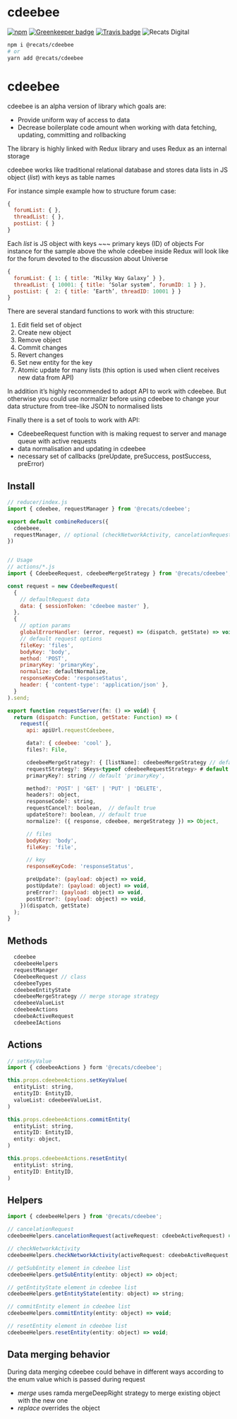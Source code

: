 # cdeebee

[![npm](https://img.shields.io/npm/v/@recats/cdeebee.svg)](https://www.npmjs.com/package/@recats/cdeebee)
[![Greenkeeper badge](https://badges.greenkeeper.io/recats/cdeebee.svg)](https://greenkeeper.io/)
[![Travis badge](https://travis-ci.com/recats/cdeebee.svg?branch=master)](https://travis-ci.com/recats/cdeebee)
![Recats Digital](https://img.shields.io/badge/recats-digital-1abc9c.svg?style=flat)

```sh
npm i @recats/cdeebee
# or
yarn add @recats/cdeebee
```
# cdeebee
cdeebee is an alpha version of library which goals are:
- Provide uniform way of access to data
- Decrease boilerplate code amount when working with data fetching, updating, committing and rollbacking

The library is highly linked with Redux library and uses Redux as an internal storage

cdeebee works like traditional relational database and stores data lists in JS object (*list*) with keys as table names

For instance simple example how to structure forum case:
```js
{
  forumList: { },
  threadList: { },
  postList: { }
}
```

Each *list* is JS object with keys ~~~ primary keys (ID) of objects
For instance for the sample above the whole cdeebee inside Redux will look like for the forum devoted to the discussion about Universe
```js
{
  forumList: { 1: { title: ‘Milky Way Galaxy’ } },
  threadList: { 10001: { title: ‘Solar system’, forumID: 1 } },
  postList: {  2: { title: ‘Earth’, threadID: 10001 } }
}

```

There are several standard functions to work with this structure:
1. Edit field set of object
2. Create new object
3. Remove object
4. Commit changes
5. Revert changes
6. Set new entity for the key
7. Atomic update for many lists (this option is used when client receives new data from API)

In addition it’s highly recommended to adopt API to work with cdeebee. But otherwise you could use normalizr before using cdeebee to change your data structure from tree-like JSON to normalised lists

Finally there is a set of tools to work with API:
- CdeebeeRequest function with is making request to server and manage queue with active requests
- data normalisation and updating in cdeebee
- necessary set of callbacks (preUpdate, preSuccess, postSuccess, preError)

## Install
```js
// reducer/index.js
import { cdeebee, requestManager } from '@recats/cdeebee';

export default combineReducers({
  cdeebeee,
  requestManager, // optional (checkNetworkActivity, cancelationRequest)
})


// Usage
// actions/*.js
import { CdeebeeRequest, cdeebeeMergeStrategy } from '@recats/cdeebee';

const request = new CdeebeeRequest(
  {
    // defaultRequest data
    data: { sessionToken: 'cdeebee master' },
  },
  {
    // option params
    globalErrorHandler: (error, request) => (dispatch, getState) => void,
    // default request options
    fileKey: 'files',
    bodyKey: 'body',
    method: 'POST',
    primaryKey: 'primaryKey',
    normalize: defaultNormalize,
    responseKeyCode: 'responseStatus',
    header: { 'content-type': 'application/json' },
  }
).send;

export function requestServer(fn: () => void) {
  return (dispatch: Function, getState: Function) => (
    request({
      api: apiUrl.requestCdeebeee,

      data?: { cdeebee: 'cool' },
      files?: File,

      cdeebeeMergeStrategy?: { [listName]: cdeebeeMergeStrategy // default cdeebeeMergeStrategy.merge },
      requestStrategy?: $Keys<typeof cdeebeeRequestStrategy> # default undefined,
      primaryKey?: string // default 'primaryKey',

      method?: 'POST' | 'GET' | 'PUT' | 'DELETE',
      headers?: object,
      responseCode?: string,
      requestCancel?: boolean,  // default true
      updateStore?: boolean, // default true
      normalize?: ({ response, cdeebee, mergeStrategy }) => Object,

      // files
      bodyKey: 'body',
      fileKey: 'file',

      // key
      responseKeyCode: 'responseStatus',

      preUpdate?: (payload: object) => void,
      postUpdate?: (payload: object) => void,
      preError?: (payload: object) => void,
      postError?: (payload: object) => void,
    })(dispatch, getState)
  );
}
```

## Methods
```js
  cdeebee
  cdeebeeHelpers
  requestManager
  CdeebeeRequest // class
  cdeebeeTypes
  cdeebeeEntityState
  cdeebeeMergeStrategy // merge storage strategy
  cdeebeeValueList
  cdeebeeActions
  cdeebeActiveRequest
  cdeebeeIActions
```


## Actions
```js
// setKeyValue
import { cdeebeeActions } form '@recats/cdeebee';

this.props.cdeebeeActions.setKeyValue(
  entityList: string,
  entityID: EntityID,
  valueList: cdeebeeValueList,
)

this.props.cdeebeeActions.commitEntity(
  entityList: string,
  entityID: EntityID,
  entity: object,
)

this.props.cdeebeeActions.resetEntity(
  entityList: string,
  entityID: EntityID,
)
```

## Helpers
```js
import { cdeebeeHelpers } from '@recats/cdeebee';

// cancelationRequest
cdeebeeHelpers.cancelationRequest(activeRequest: cdeebeActiveRequest) => Object;

// checkNetworkActivity
cdeebeeHelpers.checkNetworkActivity(activeRequest: cdeebeActiveRequest, apiUrl: string | Array<string>) => boolean;

// getSubEntity element in cdeebee list
cdeebeeHelpers.getSubEntity(entity: object) => object;

// getEntityState element in cdeebee list
cdeebeeHelpers.getEntityState(entity: object) => string;

// commitEntity element in cdeebee list
cdeebeeHelpers.commitEntity(entity: object) => void;

// resetEntity element in cdeebee list
cdeebeeHelpers.resetEntity(entity: object) => void;
```

## Data merging behavior
During data merging cdeebee could behave in different ways according to the enum value which is passed during request

- *merge* uses ramda mergeDeepRight strategy to merge existing object with the new one
- *replace* overrides the object
